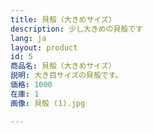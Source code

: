 ```yaml
---
title: 貝殻（大きめサイズ）
description: 少し大きめの貝殻です
lang: ja
layout: product
id: 5
商品名: 貝殻（大きめサイズ）
説明: 大き目サイズの貝殻です。
価格: 1000
在庫: 1
画像: 貝殻 (1).jpg

---
```


